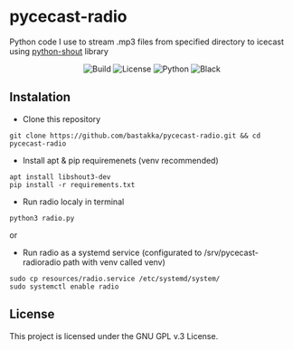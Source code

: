 # pycecast-radio

Python code I use to stream .mp3 files from specified directory to icecast using [python-shout](https://github.com/yomguy/python-shout) library

<p align="center">
  <img src="https://img.shields.io/github/workflow/status/bastakka/pycecast-radio/Pylint?style=for-the-badge" alt="Build"/>
  <img src="https://img.shields.io/github/license/bastakka/pycecast-radio?style=for-the-badge" alt="License"/>
  <img src="https://img.shields.io/badge/python-3.8+-blue?style=for-the-badge" alt="Python"/>
  <img src="https://img.shields.io/badge/code%20style-black-black?style=for-the-badge" alt="Black" />
</p>

## Instalation

- Clone this repository

```
git clone https://github.com/bastakka/pycecast-radio.git && cd pycecast-radio
```

- Install apt & pip requiremenets (venv recommended)

```
apt install libshout3-dev
pip install -r requirements.txt
```

- Run radio localy in terminal

```
python3 radio.py
```

or

- Run radio as a systemd service (configurated to /srv/pycecast-radioradio path with venv called venv)

```
sudo cp resources/radio.service /etc/systemd/system/
sudo systemctl enable radio
```

## License

This project is licensed under the GNU GPL v.3 License.
